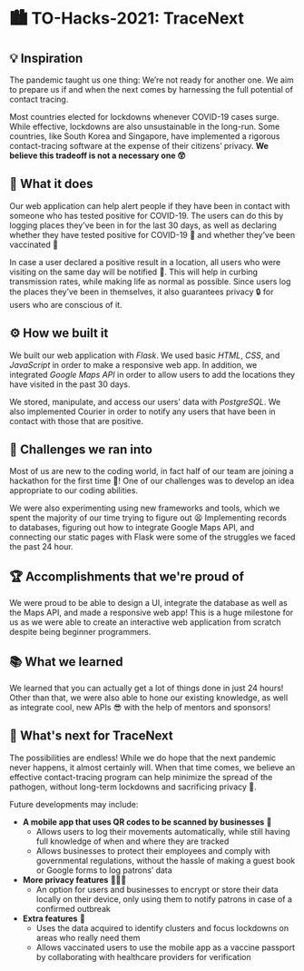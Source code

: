 # 🏙 TO-Hacks-2021: TraceNext 
## 💡 Inspiration
The pandemic taught us one thing: We’re not ready for another one. We aim to prepare us if and when the next comes by harnessing the full potential of contact tracing.

Most countries elected for lockdowns whenever COVID-19 cases surge. While effective, lockdowns are also unsustainable in the long-run. Some countries, like South Korea and Singapore, have implemented a rigorous contact-tracing software at the expense of their citizens’ privacy. **We believe this tradeoff is not a necessary one 😲**



## 🧐 What it does
Our web application can help alert people if they have been in contact with someone who has tested positive for COVID-19. The users can do this by logging places they’ve been in for the last 30 days, as well as declaring whether they have tested positive for COVID-19 🦠 and whether they’ve been vaccinated 💉 

In case a user declared a positive result in a location, all users who were visiting on the same day will be notified 📩. This will help in curbing transmission rates, while making life as normal as possible. Since users log the places they’ve been in themselves, it also guarantees privacy 🔒 for users who are conscious of it.



## ⚙️ How we built it
We built our web application with _Flask_. We used basic _HTML_, _CSS_, and _JavaScript_ in order to make a responsive web app. In addition, we integrated _Google Maps API_ in order to allow users to add the locations they have visited in the past 30 days.

We stored, manipulate, and access our users' data with _PostgreSQL_. We also implemented Courier in order to notify any users that have been in contact with those that are positive.


## 💩 Challenges we ran into
Most of us are new to the coding world, in fact half of our team are joining a hackathon for the first time 🐣! One of our challenges was to develop an idea appropriate to our coding abilities.

We were also experimenting using new frameworks and tools, which we spent the majority of our time trying to figure out 😫 Implementing records to databases, figuring out how to integrate Google Maps API, and connecting our static pages with Flask were some of the struggles we faced the past 24 hour.


## 🏆 Accomplishments that we're proud of
We were proud to be able to design a UI, integrate the database as well as the Maps API, and made a responsive web app! This is a huge milestone for us as we were able to create an interactive web application from scratch despite being beginner programmers.

## 📚 What we learned
We learned that you can actually get a lot of things done in just 24 hours! Other than that, we were also able to hone our existing knowledge, as well as integrate cool, new APIs 😎 with the help of mentors and sponsors!

## 🔮 What's next for TraceNext
The possibilities are endless! While we do hope that the next pandemic never happens, it almost certainly will. When that time comes, we believe an effective contact-tracing program can help minimize the spread of the pathogen, without long-term lockdowns and sacrificing privacy 🥳.

Future developments may include:
 - **A mobile app that uses QR codes to be scanned by businesses** 📱
   - Allows users to log their movements automatically, while still having full knowledge of when and where they are tracked
   - Allows businesses to protect their employees and comply with governmental regulations, without the hassle of making a guest book or Google forms to log patrons’ data
- **More privacy features** 🕵🏾‍♀️
  - An option for users and businesses to encrypt or store their data locally on their device, only using them to notify patrons in case of a confirmed outbreak
- **Extra features** 🐶
  - Uses the data acquired to identify clusters and focus lockdowns on areas who really need them
  - Allows vaccinated users to use the mobile app as a vaccine passport by collaborating with healthcare providers for verification





